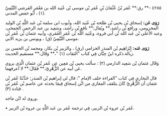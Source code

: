 ٤٢٨٥ -** رق:** عُمَر بْنُ عُثْمَانَ بْنِ عُمَر بْن موسى بْن عُبَيد الله بن مَعْمَر القرشي التَّيْمِيّ (١) ، أَبُو حفص المدني.

**رَوَى عَن:** إسحاق بْن يحيى بْن طلحة بْن عُبَيد الله، وأيوب ابن سلمة بْن عَبد اللَّهِ بْن الوليد المخزومي، ورافع بْن راشد،** ويُقال:** نافع بْن راشد، وسَعِيد بن عبد الرحمن الجمحي، وعبد الأعلى بْن عَبد الله بْن أَبي فروة، وعُبَيد اللَّه بْن عُمَر العُمَري، وأبيه عثمان بْن عُمَر بْن موسى التَّيْمِيّ (ق) ، ويونس بن يزيد الايي.

**رَوَى عَنه:** إِبْرَاهِيم بْن المنذر الحزامي (رق) ، والزبير بْن بكار، ومحمد بْن الحسن بن زبالة.ذكره ابنُ حِبَّان فِي كتاب "الثقات (١) "،** وَقَال:** مستقيم الحديث.

وَقَال عثمان بْن سَعِيد الدارمي (٢) : سألت يحيى بْن مَعِين عن عُمَر بْن عثمان الَّذِي يروي عَن أبيه عن الزُّهْرِيّ،** فَقَالَ:** لا أعرفهما.

قال البخاري فِي كتاب "القراءة خلف الإمام ": قال لي إبراهيم بْن المنذر: حَدَّثَنَا عُمَر بْن عثمان أن الزُّهْرِيّ كَانَ يتلقف المغازي من ابْن إسحاق فِيمَا يحدثه عن عاصم بْن عُمَر بْن قتادة (٣) .

وروى له ابْن ماجه.

• عُمَر بْن عروة بْن الزبير، فِي ترجمة عُمَر بن عَبد اللَّهِ بن عروة بْن الزبير.